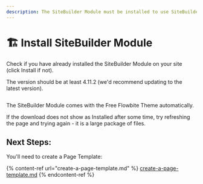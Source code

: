 ```yaml
---
description: The SiteBuilder Module must be installed to use SiteBuilder
---
```


# 🏗️ Install SiteBuilder Module

Check if you have already installed the SiteBuilder Module on your site (click Install if not).&#x20;

The version should be at least 4.11.2 (we'd recommend updating to the latest version).

<figure><img src="https://p186.p2.n0.cdn.zight.com/items/RBuAGAbn/5ca79db7-55ec-4bb8-b3dc-1cef7612b0ab.jpg?source=viewer&#x26;v=%22d2cdf098a6a47f1770ec1fe06385ccb7%22" alt=""><figcaption></figcaption></figure>

The SiteBuilder Module comes with the Free Flowbite Theme automatically.

If the download does not show as Installed after some time, try refreshing the page and trying again - it is a large package of files.

## Next Steps:

You'll need to create a Page Template:

{% content-ref url="create-a-page-template.md" %}
[create-a-page-template.md](create-a-page-template.md)
{% endcontent-ref %}

